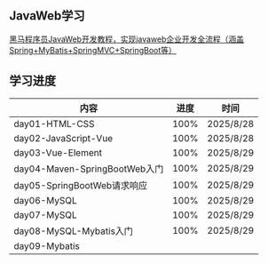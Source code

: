 ## JavaWeb学习

[黑马程序员JavaWeb开发教程，实现javaweb企业开发全流程（涵盖Spring+MyBatis+SpringMVC+SpringBoot等）](https://www.bilibili.com/video/BV1m84y1w7Tb)

## 学习进度

| 内容                          | 进度 | 时间      |
| ----------------------------- | ---- | --------- |
| day01-HTML-CSS                | 100% | 2025/8/28 |
| day02-JavaScript-Vue          | 100% | 2025/8/28 |
| day03-Vue-Element             | 100% | 2025/8/29 |
| day04-Maven-SpringBootWeb入门 | 100% | 2025/8/29 |
| day05-SpringBootWeb请求响应   | 100% | 2025/8/29 |
| day06-MySQL                   | 100% | 2025/8/29 |
| day07-MySQL                   | 100% | 2025/8/29 |
| day08-MySQL-Mybatis入门       | 100% | 2025/8/29 |
| day09-Mybatis                 |      |           |

